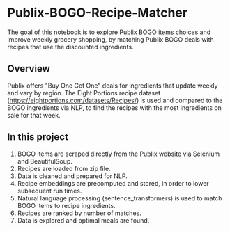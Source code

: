 # Publix-BOGO-Recipe-Matcher
The goal of this notebook is to explore Publix BOGO items choices and improve weekly grocery shopping, by matching Publix BOGO deals with recipes that use the discounted ingredients.

## Overview
Publix offers "Buy One Get One" deals for ingredients that update weekly and vary by region. The Eight Portions recipe dataset (https://eightportions.com/datasets/Recipes/) is used and compared to the BOGO ingredients via NLP, to find the recipes with the most ingredients on sale for that week.

## In this project
1. BOGO items are scraped directly from the Publix website via Selenium and BeautifulSoup.
2. Recipes are loaded from zip file.
3. Data is cleaned and prepared for NLP.
4. Recipe embeddings are precomputed and stored, in order to lower subsequent run times.
5. Natural language processing (sentence_transformers) is used to match BOGO items to recipe ingredients.
6. Recipes are ranked by number of matches.
7. Data is explored and optimal meals are found.
